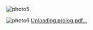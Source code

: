 ![photo5](https://user-images.githubusercontent.com/24944494/110323146-15e19400-800c-11eb-8442-c92c823fe3fd.jpg)


![photo6](https://user-images.githubusercontent.com/24944494/110323202-314c9f00-800c-11eb-816e-1d3703559097.jpg)
[Uploading prolog.pdf…]()
